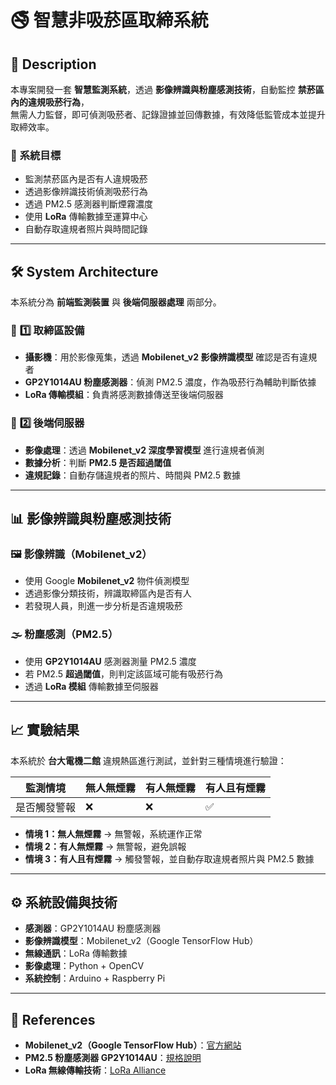 # 🚭 智慧非吸菸區取締系統

## 📌 Description
本專案開發一套 **智慧監測系統**，透過 **影像辨識與粉塵感測技術**，自動監控 **禁菸區內的違規吸菸行為**，  
無需人力監督，即可偵測吸菸者、記錄證據並回傳數據，有效降低監管成本並提升取締效率。

### 🎯 **系統目標**
- 監測禁菸區內是否有人違規吸菸
- 透過影像辨識技術偵測吸菸行為
- 透過 PM2.5 感測器判斷煙霧濃度
- 使用 **LoRa** 傳輸數據至運算中心
- 自動存取違規者照片與時間記錄

---

## 🛠 **System Architecture**
本系統分為 **前端監測裝置** 與 **後端伺服器處理** 兩部分。

### 🔹 **1️⃣ 取締區設備**
- **攝影機**：用於影像蒐集，透過 **Mobilenet_v2 影像辨識模型** 確認是否有違規者
- **GP2Y1014AU 粉塵感測器**：偵測 PM2.5 濃度，作為吸菸行為輔助判斷依據
- **LoRa 傳輸模組**：負責將感測數據傳送至後端伺服器

### 🔹 **2️⃣ 後端伺服器**
- **影像處理**：透過 **Mobilenet_v2 深度學習模型** 進行違規者偵測
- **數據分析**：判斷 **PM2.5 是否超過閾值**
- **違規記錄**：自動存儲違規者的照片、時間與 PM2.5 數據

---

## 📊 **影像辨識與粉塵感測技術**
### 🖼 影像辨識（Mobilenet_v2）
- 使用 Google **Mobilenet_v2** 物件偵測模型
- 透過影像分類技術，辨識取締區內是否有人
- 若發現人員，則進一步分析是否違規吸菸

### 🌫 粉塵感測（PM2.5）
- 使用 **GP2Y1014AU** 感測器測量 PM2.5 濃度
- 若 PM2.5 **超過閾值**，則判定該區域可能有吸菸行為
- 透過 **LoRa 模組** 傳輸數據至伺服器

---

## 📈 **實驗結果**
本系統於 **台大電機二館** 違規熱區進行測試，並針對三種情境進行驗證：

| 監測情境 | 無人無煙霧 | 有人無煙霧 | 有人且有煙霧 |
|---------|----------|----------|------------|
| 是否觸發警報 | ❌ | ❌ | ✅ |

- **情境 1：無人無煙霧** → 無警報，系統運作正常
- **情境 2：有人無煙霧** → 無警報，避免誤報
- **情境 3：有人且有煙霧** → 觸發警報，並自動存取違規者照片與 PM2.5 數據

---

## ⚙ **系統設備與技術**
- **感測器**：GP2Y1014AU 粉塵感測器
- **影像辨識模型**：Mobilenet_v2（Google TensorFlow Hub）
- **無線通訊**：LoRa 傳輸數據
- **影像處理**：Python + OpenCV
- **系統控制**：Arduino + Raspberry Pi

---

## 📎 References
- **Mobilenet_v2（Google TensorFlow Hub）**：[官方網站](https://tfhub.dev/google/openimages_v4/ssd/mobilenet_v2/1)
- **PM2.5 粉塵感測器 GP2Y1014AU**：[規格說明](https://www.sparkfun.com/products/14193)
- **LoRa 無線傳輸技術**：[LoRa Alliance](https://lora-alliance.org/)

